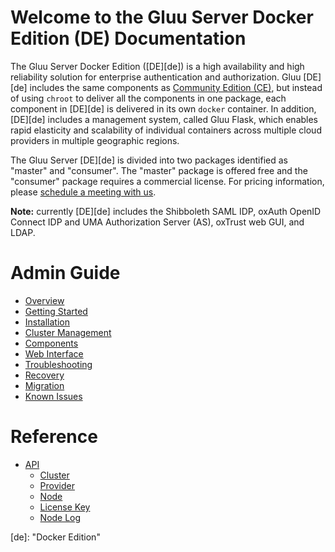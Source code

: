 # Welcome to the Gluu Server Docker Edition (DE) Documentation

The Gluu Server Docker Edition ([DE][de]) is a high availability and high reliability solution for enterprise authentication and authorization. Gluu [DE][de] includes the same components as [Community Edition (CE)](http://gluu.org/docs), but instead of using `chroot` to deliver all the components in one package, each component in [DE][de] is delivered in its own `docker` container. In addition, [DE][de] includes a management system, called Gluu Flask, which enables rapid elasticity and scalability of individual containers across multiple cloud providers in multiple geographic regions.

The Gluu Server [DE][de] is divided into two packages identified as "master" and "consumer". The "master" package is offered free and the "consumer" package requires a commercial license. For pricing information, please [schedule a meeting with us](http://gluu.org/booking).

**Note:** currently [DE][de] includes the Shibboleth SAML IDP, oxAuth OpenID Connect IDP and UMA Authorization Server (AS), oxTrust web GUI, and LDAP.

# Admin Guide
- [Overview](./admin-guide/overview/index.md)
- [Getting Started](./admin-guide/getting-started/index.md)
- [Installation](./admin-guide/installation/index.md)
- [Cluster Management](./admin-guide/cluster-management/index.md)
- [Components](./admin-guide/components/index.md)
- [Web Interface](./admin-guide/webui/index.md)
- [Troubleshooting](./admin-guide/troubleshooting/index.md)
- [Recovery](./admin-guide/recovery/index.md)
- [Migration](./admin-guide/migration/index.md)
- [Known Issues](./admin-guide/known-issues/index.md)

# Reference
- [API](./reference/api/index.md)
  - [Cluster](./reference/api/cluster.md)
  - [Provider](./reference/api/provider.md)
  - [Node](./reference/api/node.md)
  - [License Key](./reference/api/license_key.md)
  - [Node Log](./reference/api/node_log.md)

[de]: "Docker Edition"
